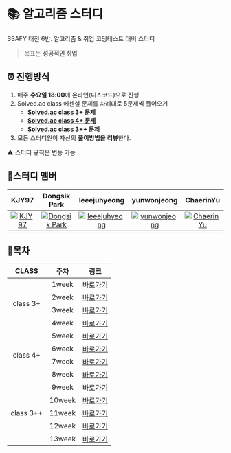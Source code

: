 # :books: 알고리즘 스터디

SSAFY 대전 6반. 알고리즘 & 취업 코딩테스트 대비 스터디

> 목표는 **성공적인 취업**

## :alarm_clock: 진행방식

1. 매주 **수요일 18:00**에 온라인(디스코드)으로 진행
2. Solved.ac class 에센셜 문제를 차례대로 5문제씩 풀어오기
     - **[Solved.ac class 3+ 문제](https://solved.ac/search?query=in_class_essentials:3)**
     - **[Solved.ac class 4+ 문제](https://solved.ac/search?query=in_class_essentials:4)**
     - **[Solved.ac class 3++ 문제](https://solved.ac/search?query=in_class:3)**
3. 모든 스터디원이 자신의 **풀이방법을 리뷰**한다.

:warning: 스터디 규칙은 변동 가능

## :pushpin:스터디 멤버

|  KJY97  | Dongsik Park | leeejuhyeong | yunwonjeong | ChaerinYu |
| :----: | :----: | :----: | :----: | :----: |
| [![KJY97](https://avatars.githubusercontent.com/u/47266337?v=4)](https://github.com/KJY97) | [![Dongsik Park](https://avatars.githubusercontent.com/u/84314231?v=4)](https://github.com/dongsiik) | [![leeejuhyeong](https://avatars.githubusercontent.com/u/83570399?v=4)](https://github.com/leeejuhyeong) | [![yunwonjeong](https://avatars.githubusercontent.com/u/90126101?v=4)](https://github.com/yunwonjeong) | [![ChaerinYu](https://avatars.githubusercontent.com/u/17977857?v=4)](https://github.com/ChaerinYu) |

## :bookmark:목차

<table style="text-align:center">
    <thead>
        <tr>
            <th>CLASS</th>
            <th>주차</th>
            <th>링크</th>
        </tr>
    </thead>
    <tbody>
        <tr>
            <td rowspan="4">class 3+</td>
            <td>1week</td>
            <td><a href="https://github.com/KJY97/Algo-Study/tree/main/1week">바로가기</a></td>
        </tr>
        <tr>
            <td>2week</td>
            <td><a href="https://github.com/KJY97/Algo-Study/tree/main/2week">바로가기</a></td>
        </tr>
        <tr>
            <td>3week</td>
            <td><a href="https://github.com/KJY97/Algo-Study/tree/main/3week">바로가기</a></td>
        </tr>
        <tr>
            <td>4week</td>
            <td><a href="https://github.com/KJY97/Algo-Study/tree/main/4week">바로가기</a></td>
        </tr>
        <tr>
            <td rowspan="4">class 4+</td>
            <td>5week</td>
            <td><a href="https://github.com/KJY97/Algo-Study/tree/main/5week">바로가기</a></td>
        </tr>
        <tr>
            <td>6week</td>
            <td><a href="https://github.com/KJY97/Algo-Study/tree/main/6week">바로가기</a></td>
        </tr>
        <tr>
            <td>7week</td>
            <td><a href="https://github.com/KJY97/Algo-Study/tree/main/7week">바로가기</a></td>
        </tr>
         <tr>
            <td>8week</td>
            <td><a href="https://github.com/KJY97/Algo-Study/tree/main/8week">바로가기</a></td>
        </tr>
         <tr>
            <td rowspan="5">class 3++</td>
            <td>9week</td>
            <td><a href="https://github.com/KJY97/Algo-Study/tree/main/9week">바로가기</a></td>
        </tr>
         <tr>
            <td>10week</td>
            <td><a href="https://github.com/KJY97/Algo-Study/tree/main/10week">바로가기</a></td>
        </tr>
        <tr>
            <td>11week</td>
            <td><a href="https://github.com/KJY97/Algo-Study/tree/main/11week">바로가기</a></td>
        </tr>
        <tr>
            <td>12week</td>
            <td><a href="https://github.com/KJY97/Algo-Study/tree/main/12week">바로가기</a></td>
        </tr>
        <tr>
            <td>13week</td>
            <td><a href="https://github.com/KJY97/Algo-Study/tree/main/13week">바로가기</a></td>
        </tr>
    </tbody>
</table>

